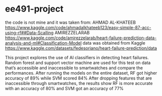 # ee491-project
the code is not mine and it was taken from:
AHMAD AL-KHATEEB https://www.kaggle.com/code/ahmadalkhateeb123/easy-simple-87-acc-using-rf##Data-Scalling
AMIREZZELARAB https://www.kaggle.com/code/amirezzelarab/heart-failure-prediction-data-analysis-and-ml#Classification-Model
data was obtained from Kaggle https://www.kaggle.com/datasets/fedesoriano/heart-failure-prediction/data

This project explores the use of AI classifiers in detecting heart failures. Random forest and support vector machine are used for this test on data that’s accessible and inaccessible to smartwatches and compare the performances. After running the models on the entire dataset, RF got higher accuracy of 89% while SVM scored 84% 
After dropping features that are inaccessible through smartwatches, the results show RF is more accurate with an accuracy of 80% and SVM got an accuracy of 77%
